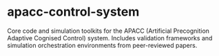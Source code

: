 # apacc-control-system
Core code and simulation toolkits for the APACC (Artificial Precognition Adaptive Cognised Control) system. Includes validation frameworks and simulation orchestration environments from peer-reviewed papers.
